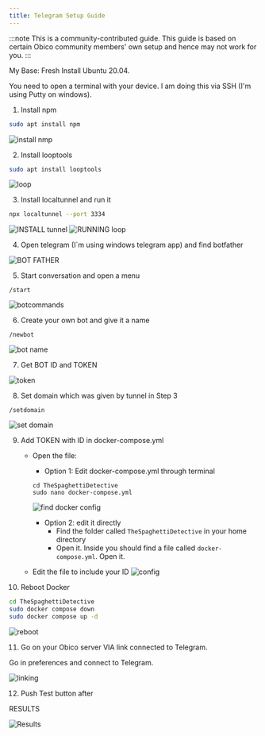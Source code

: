 ```yaml
---
title: Telegram Setup Guide
---
```


:::note
This is a community-contributed guide. This guide is based on certain Obico community members' own setup and hence may not work for you.
:::

My Base: Fresh Install Ubuntu 20.04.

You need to open a terminal with your device. I am doing this via SSH (I'm using Putty on windows).

1. Install npm
```sh
sudo apt install npm
```
![install nmp](/img/server-guides/telegram/installnpm.JPG)

2. Install looptools
```sh
sudo apt install looptools
```
![loop](/img/server-guides/telegram/installloop.JPG)


3. Install localtunnel and run it
```sh
npx localtunnel --port 3334
```
![INSTALL tunnel](/img/server-guides/telegram/starttunnel.JPG)
![RUNNING loop](/img/server-guides/telegram/localtunnelrun.JPG)

4. Open telegram (I`m using windows telegram app) and find botfather

![BOT FATHER](/img/server-guides/telegram/findbot.JPG)

5. Start conversation and open a menu
```
/start
```
![botcommands](/img/server-guides/telegram/botcommands.JPG)

6. Create your own bot and give it a name
```
/newbot
```
![bot name](/img/server-guides/telegram/botname.JPG)

7. Get BOT ID and TOKEN

![token](/img/server-guides/telegram/id.JPG)

8. Set domain which was given by tunnel in Step 3
```
/setdomain
```
![set domain](/img/server-guides/telegram/domain.JPG)

9. Add TOKEN with ID in docker-compose.yml

    - Open the file:
        - Option 1: Edit docker-compose.yml through terminal
        ```shell
        cd TheSpaghettiDetective
        sudo nano docker-compose.yml
        ```
        ![find docker config](/img/server-guides/telegram/getconfig.JPG)
        - Option 2: edit it directly
            - Find the folder called `TheSpaghettiDetective` in your home directory
            - Open it. Inside you should find a file called `docker-compose.yml`. Open it.

    - Edit the file to include your ID
    ![config](/img/server-guides/telegram/config.JPG)


10. Reboot Docker
```sh
cd TheSpaghettiDetective
sudo docker compose down
sudo docker compose up -d
```
![reboot](/img/server-guides/telegram/reboot.JPG)

11. Go on your Obico server VIA link connected to Telegram.

Go in preferences and connect to Telegram.

![linking](/img/server-guides/telegram/linkbot.JPG)

12. Push Test button after

RESULTS

![Results](/img/server-guides/telegram/result.JPG)
